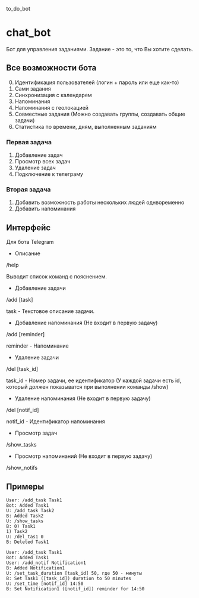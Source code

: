 to_do_bot
# chat_bot

Бот для управления заданиями. Задание - это то, что Вы хотите сделать.

## Все возможности бота

0) Идентификация пользователей (логин + пароль или еще как-то)
1) Сами задания
2) Синхронизация с календарем
3) Напоминания
4) Напоминания с геолокацией
5) Совместные задания (Можно создавать группы, создавать общие задачи)
6) Статистика по времени, дням, выполненным заданиям

### Первая задача

1) Добавление задач
4) Просмотр всех задач
5) Удаление задач
7) Подключение к телеграму

### Вторая задача

1) Добавить возможность работы нескольких людей однвоременно
2) Добавить напоминания

## Интерфейс

Для бота Telegram

- Описание

/help

Выводит список команд с пояснением.

- Добавление задачи

/add [task]

task - Текстовое описание задачи.

- Добавление напоминания (Не входит в первую задачу)

/add [reminder]

reminder - Напоминание

- Удаление задачи

/del [task_id]

task_id - Номер задачи, ее идентификатор (У каждой задачи есть id, который должен показыватся при выполнении команды /show)

- Удаление напоминания (Не входит в первую задачу)

/del [notif_id]

notif_id - Идентификатор напоминания

- Просмотр задач

/show_tasks

- Просмотр напоминаний (Не входит в первую задачу)

/show_notifs

## Примеры

```
User: /add_task Task1
Bot: Added Task1
U: /add_task Task2
B: Added Task2
U: /show_tasks
B: 0) Task1
1) Task2
U: /del_tas1 0
B: Deleted Task1
```

```
User: /add_task Task1
Bot: Added Task1
User: /add_notif Notification1
B: Added Notification1
U: /set_task_duration [task_id] 50, где 50 - минуты
B: Set Task1 ([task_id]) duration to 50 minutes
U: /set_time [notif_id] 14:50
B: Set Notification1 ([notif_id]) reminder for 14:50
```
